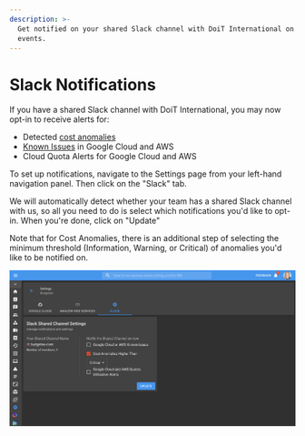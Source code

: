 ```yaml
---
description: >-
  Get notified on your shared Slack channel with DoiT International on important
  events.
---
```


# Slack Notifications

If you have a shared Slack channel with DoiT International, you may now opt-in to receive alerts for:

* Detected [cost anomalies](../anomaly-detection/cloud-anomalies.md)
* [Known Issues](../tickets/cloud-infrastructure-known-issues.md) in Google Cloud and AWS
* Cloud Quota Alerts for Google Cloud and AWS

To set up notifications, navigate to the Settings page from your left-hand navigation panel. Then click on the "Slack" tab.

We will automatically detect whether your team has a shared Slack channel with us, so all you need to do is select which notifications you'd like to opt-in. When you're done, click on "Update"

Note that for Cost Anomalies, there is an additional step of selecting the minimum threshold \(Information, Warning, or Critical\) of anomalies you'd like to be notified on.

![](../.gitbook/assets/image%20%2868%29.png)



